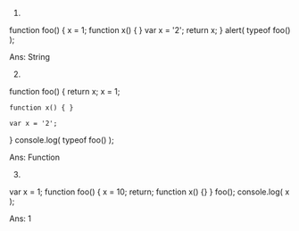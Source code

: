 1.
function foo() {
    x = 1;
    function x() { }
    var x = '2';
    return x;
}
alert( typeof foo() );

Ans: String

2.
function foo() {
    return x;
    x = 1;
    
    function x() { }
    
    var x = '2';
}
console.log( typeof foo() ); 

Ans: Function

3.
var x = 1;
function foo() {
    x = 10;
    return;
    function x() {}
}
foo();
console.log( x );

Ans: 1